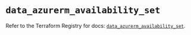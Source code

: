 # `data_azurerm_availability_set`

Refer to the Terraform Registry for docs: [`data_azurerm_availability_set`](https://registry.terraform.io/providers/hashicorp/azurerm/3.111.0/docs/data-sources/availability_set).
